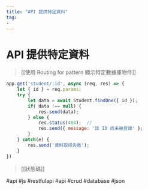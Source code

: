 ```yaml
---
title: "API 提供特定資料"
tag: 
- 
---
```

# API 提供特定資料
>[[使用 Routing for pattern 顯示特定數據庫物件]]
```js
app.get('student/:id', async (req, res) => {
	let { id } = req.params;
	try {
		let data = await Student.findOne({ id });
		if( data !== null) {
			res.send(data);
		} else {
			res.status(404);  // 
			res.send({ message: '該 ID 尚未被登錄' };
		}
	} catch(e) {
		res.send('資料取得失敗');
	}
})
```
>[[狀態碼]]

#api #js #restfulapi #api #crud #database #json 